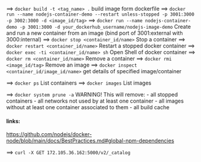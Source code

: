 ==> `docker build -t <tag_name> .`
    build image form dockerfile
==> `docker run --name nodejs-container-demo --restart unless-stopped -p 3001:3000 -p 3002:3000 -d <image_id/tag>`
==> `docker run --name nodejs-container-demo -p 3001:3000 -d your_dockerhub_username/nodejs-image-demo`
    Create and run a new container from an image (bind port of 3001:external with 3000:internal)
==> `docker stop <container_id/name>`
    Stop a container
==> `docker restart <container_id/name>`
    Restart a stopped docker container
==> `docker exec -ti <container_id/name> sh`
    Open Shell of docker container
==> `docker rm <container_id/name>`
    Remove a container
==> `docker rmi <image_id/tag>`
    Remove an image
==> `docker inspect <container_id/image_id/name>`
    get details of specified image/container

==> `docker ps`
    List containers
==> `docker images`
    List images

==>  `docker system prune -a`
    WARNING! This will remove:
      - all stopped containers
      - all networks not used by at least one container
      - all images without at least one container associated to them
      - all build cache




#### links:

https://github.com/nodejs/docker-node/blob/main/docs/BestPractices.md#global-npm-dependencies



==> `curl -X GET 172.105.36.162:5000/v2/_catalog`